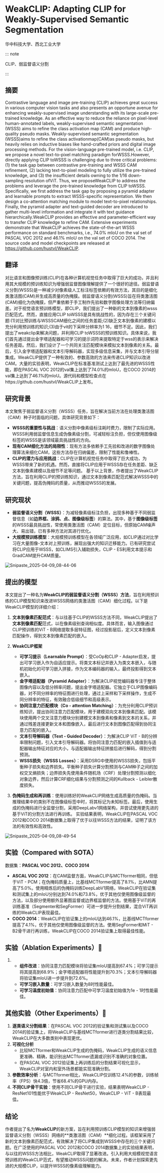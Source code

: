 # WeakCLIP: Adapting CLIP for Weakly-Supervised Semantic Segmentation

华中科技大学、西北工业大学

<ArticleMetadata/>

::: note

CLIP、弱监督语义分割

:::

## 摘要

Contrastive language and image pre-training (CLIP) achieves great success in various computer vision tasks and also presents
an opportune avenue for enhancing weakly-supervised image understanding with its large-scale pre-trained knowledge. As
an effective way to reduce the reliance on pixel-level human-annotated labels, weakly-supervised semantic segmentation
(WSSS) aims to refine the class activation map (CAM) and produce high-quality pseudo masks. Weakly-supervised semantic
segmentation (WSSS)aims to refine the class activationmap(CAM)as pseudo masks, but heavily relies on inductive biases like
hand-crafted priors and digital image processing methods. For the vision-language pre-trained model, i.e. CLIP, we propose a
novel text-to-pixel matching paradigm forWSSS.However, directly applying CLIP toWSSS is challenging due to three critical
problems: (1) the task gap between contrastive pre-training and WSSS CAM refinement, (2) lacking text-to-pixel modeling to
fully utilize the pre-trained knowledge, and (3) the insufficient details owning to the 1/16 down-sampling resolution ofViT. Thus,
we proposeWeakCLIP to address the problems and leverage the pre-trained knowledge from CLIP toWSSS. Specifically, we
first address the task gap by proposing a pyramid adapter and learnable prompts to extract WSSS-specific representation. We
then design a co-attention matching module to model text-to-pixel relationships. Finally, the pyramid adapter and text-guided
decoder are introduced to gather multi-level information and integrate it with text guidance hierarchically.WeakCLIP provides
an effective and parameter-efficient way to transfer CLIP knowledge to refine CAM. Extensive experiments demonstrate that
WeakCLIP achieves the state-of-the-art WSSS performance on standard benchmarks, i.e., 74.0% mIoU on the val set of
PASCAL VOC 2012 and 46.1% mIoU on the val set of COCO 2014. The source code and model checkpoints are released
at https://github.com/hustvl/WeakCLIP.

## 翻译

对比语言和图像预训练(CLIP)在各种计算机视觉任务中取得了巨大的成功，并且利用其大规模的预训练知识为增强弱监督图像理解提供了一个很好的途径。弱监督语义分割(WSSS)是一种减少对像素级人工标注标签依赖的有效方法，其目的是细化类激活图(CAM)并生成高质量的伪掩膜。弱监督语义分割(WSSS)旨在将类激活图(CAM)细化为伪掩膜，但严重依赖于手工制作先验和数字图像处理方法等归纳偏差。对于视觉语言预训练模型，即CLIP，我们提出了一种新的文本到像素的wsss匹配范式。然而，直接应用CLIP toWSSS是具有挑战性的，因为存在三个关键问题:(1)对比预训练与WSSSCAM细化之间的任务差距;(2)缺乏文本到像素的建模以充分利用预训练的知识;(3)由于vit的下采样分辨率为1 16，细节不足。因此，我们提出了weakclip来解决问题，并利用CLIP toWSSS的预训练知识。具体来说，我们首先通过提出金字塔适配器和可学习的提示词符来提取特定于wss的表示来解决任务差距。然后，我们设计了一个共同关注匹配模块来模拟文本到像素的关系。最后，引入金字塔适配器和文本引导解码器，实现多级信息采集，并与文本引导分层集成。WeakCLIP提供了一种有效的、参数高效的方法来传递CLIP知识以改进CAM。大量的实验表明，WeakCLIP在标准基准测试上达到了最先进的WSSS性能，即在PASCAL VOC 2012的val集上达到了74.0%的mIoU，在COCO 2014的val集上达到了46.1%的mIoU。源代码和模型检查点在https://github.com/hustvl/WeakCLIP上发布。

## 研究背景

本文聚焦于弱监督语义分割（WSSS）任务，旨在解决当前方法在处理类激活图（CAM）种子时面临的问题，具体研究背景如下： 
- **WSSS的重要性与挑战**：语义分割中像素级标注耗时费力，限制了实际应用。WSSS利用弱监督信息生成伪像素级分割，可减轻标注负担，但仅使用图像级标签的WSSS是该领域最具挑战性的方向。
- **现有CAM细化方法的局限性**：现有方法多依赖手工先验和改进的数字图像处理算法来细化CAM，这些方法存在归纳偏差，限制了性能和鲁棒性。 
- **CLIP的潜力与应用挑战**：CLIP在计算机视觉任务中取得了巨大成功，为WSSS带来了新的机遇。然而，直接将CLIP应用于WSSS存在任务差距、缺乏文本到像素建模以及细节不足等问题。 基于以上背景，作者提出了WeakCLIP方法，旨在利用CLIP的预训练知识，通过文本到像素匹配范式解决WSSS中的关键问题，提高伪掩码的质量，从而推动WSSS的发展。 

## 研究现状

- **弱监督语义分割（WSSS）**：为减轻像素级标注负担，出现多种基于不同弱监督信息（如**边界框、涂鸦、点、图像级标签**）的算法。其中，基于**图像级标签**的WSSS最具挑战性，常使用类激活图（CAM）定位目标，但原始CAM噪声大、易出错，已有多种方法对其进行优化。
- **大规模预训练模型**：大规模预训练模型在各领域广泛应用，如CLIP通过对比学习在大量图像-文本对上预训练，展现出强大的知识迁移能力。已有研究尝试将CLIP应用于WSSS，如CLIMS引入辅助损失，CLIP - ES利用文本提示和GradCAM提升CAM质量。

![Snipaste_2025-04-09_08-44-06](https://yangyang666.oss-cn-chengdu.aliyuncs.com/images/Snipaste_2025-04-09_08-44-06.png)

## 提出的模型



本文提出了一种名为**WeakCLIP的弱监督语义分割（WSSS）方法**，旨在利用预训练的CLIP模型知识来改进WSSS网络的类激活图（CAM）细化过程。以下是WeakCLIP模型的详细介绍： 

1. **文本到像素匹配范式**：与以往基于CLIP的WSSS方法不同，WeakCLIP提出了**文本到像素匹配**范式，以在像素级别查询相似度。具体而言，输入图像通过CLIP预训练的ViT - B网络提取多层特征图，经过投影层后，定义文本到像素匹配操作，得到文本到像素匹配的嵌入。 
2. **WeakCLIP框架** 
   - **可学习提示（Learnable Prompt）**：受CoOp和CLIP - Adapter启发，提出可学习嵌入作为自适应提示。将类文本标记并嵌入为类文本嵌入，与随机初始化的可学习嵌入拼接，作为文本编码器的输入，最终投影得到文本嵌入。  
   - **金字塔适配器（Pyramid Adapter）**：为解决CLIP视觉编码器专注于整体图像内容以及低分辨率问题，提出金字塔适配器。它独立于CLIP图像编码器，对不同分辨率的特征图进行处理，通过上采样和下采样操作，生成不同分辨率的特征，有效融合低级细节和高级表示。   
   - **协同注意力匹配模块（Co - attention Matching）**：为充分利用CLIP预训练知识，提出协同注意力匹配模块，用于建模双向文本到像素匹配。该模块使用两个交叉注意力模块分别建模文本到像素和像素到文本的关系，并通过残差连接更新文本和图像嵌入，最后进行文本到图像匹配得到协同注意力匹配的嵌入。  
   - **文本引导解码器（Text - Guided Decoder）**：为解决CLIP ViT - B的分辨率限制问题，引入文本引导解码器。将协同注意力匹配的嵌入插值到与适配器输出特征对应的大小，与适配器输出特征拼接后进行解码，得到分割预测。    
   - **WSSS损失（WSSS Losses）**：采用DSRG中使用的WSSS损失，包括平衡种子损失和边界损失。平衡种子损失计算分割预测与CAM种子之间的加权交叉熵损失；边界损失先使用条件随机场（CRF）处理分割预测以细化对象边界，然后计算CRF细化结果与分割预测之间的Kullback - Leibler散度损失。

3. **伪掩码生成和再训练**：使用训练好的WeakCLIP网络生成高质量的伪掩码。当推理结果中的类别不在图像级标签中时，将其标记为未知标签。最后，使用生成的伪掩码进行全监督分割，采用DeepLabv1网络架构，并尝试使用更先进的基于ViT的分割方法进行再训练。 实验结果表明，WeakCLIP在PASCAL VOC 2012和COCO 2014数据集上取得了优于以往WSSS方法的结果，证明了该方法的有效性和高效性。 

![Snipaste_2025-04-09_08-49-54](https://yangyang666.oss-cn-chengdu.aliyuncs.com/images/Snipaste_2025-04-09_08-49-54.png)



## 实验（Compared with SOTA）

数据集：**PASCAL VOC 2012、COCO 2014**



- **ASCAL VOC 2012**：在CAM监督方面，WeakCLIP与MCTformer相同，但低于ViT - PCM；在伪掩码质量上，比基线MCTformer提高了8.1%，比AMN提高了5.0%。使用精炼后的伪掩码训练DeepLabV1网络，WeakCLIP在验证集和测试集上的mIoU分别达到74.0%和73.8%，优于其他仅使用图像级监督的方法，以及部分使用额外显著图监督或边界框监督的方法。使用基于ViT的再训练基准（Segmenter和SegFormer）可进一步提升分割结果，混合ViT再训练的WeakCLIP表现最佳。
- **COCO 2014**：WeakCLIP在验证集上的mIoU达到46.1%，比基线MCTformer提高了4.1%，优于其他仅使用图像级监督的方法。使用SegFormer和MiT - B2骨干进行再训练，WeakCLIP在COCO 2014验证集上取得最佳性能。





## 实验（Ablation Experiments）:1st_place_medal:

1. - **组件改进**：协同注意力匹配模块将验证集mIoU提高到67.4%；可学习提示将其提高到68.9%；金字塔适配器将性能提升到70.3%；文本引导解码器将验证集mIoU进一步提升到72.6%。
   - **可学习嵌入数量**：可学习嵌入数量为8时性能最佳。
   - **可学习温度初始值**：协同注意力匹配中可学习温度初始值为1e - 1时性能最佳。







## 其他实验（Other Experiments）:1st_place_medal:

1. **逐类语义分割结果**：在PASCAL VOC 2012的验证集和测试集以及COCO 2014的验证集上，将WeakCLIP与基线MCTformer进行逐类分割结果比较，WeakCLIP在大多数类别中表现更优。
2. **可视化分析**
   - 比较MCTformer和WeakCLIP生成的伪掩码，WeakCLIP生成的语义信息更准确、精确，能识别出MCTformer遗漏或识别不准确的对象位置。
   - 在PASCAL VOC 2012验证集上再训练后的分割结果可视化显示，WeakCLIP对室内和室外场景都能实现准确分割。
3. **参数效率分析**：与MCTformer相比，WeakCLIP仅训练12.4%的参数，训练帧率（FPS）快4.3倍，节省68.4%的GPU内存。
4. **不同CLIP骨干实验**：使用不同CLIP骨干进行实验，结果表明WeakCLIP - ResNet101性能优于WeakCLIP - ResNet50，WeakCLIP - ViT - B表现最佳。



## 结论

作者提出了名为**WeakCLIP**的新方案，旨在利用预训练CLIP模型的知识来增强弱监督语义分割（WSSS）网络的**类激活图（CAM）**细化过程。该框架采用了新的文本到像素匹配范式，有效解决了将CLIP集成到WSSS中存在的三个关键问题。在广泛使用的PASCAL VOC 2012和COCO 2014数据集上的实验结果表明，与以往的WSSS方法相比，WeakCLIP取得了显著改进。引入利用大规模视觉语言预训练的WeakCLIP范式，有望推动WSSS问题的解决。未来，作者计划探索更先进的大规模CLIP，以提升WSSS的像素级理解能力。 

